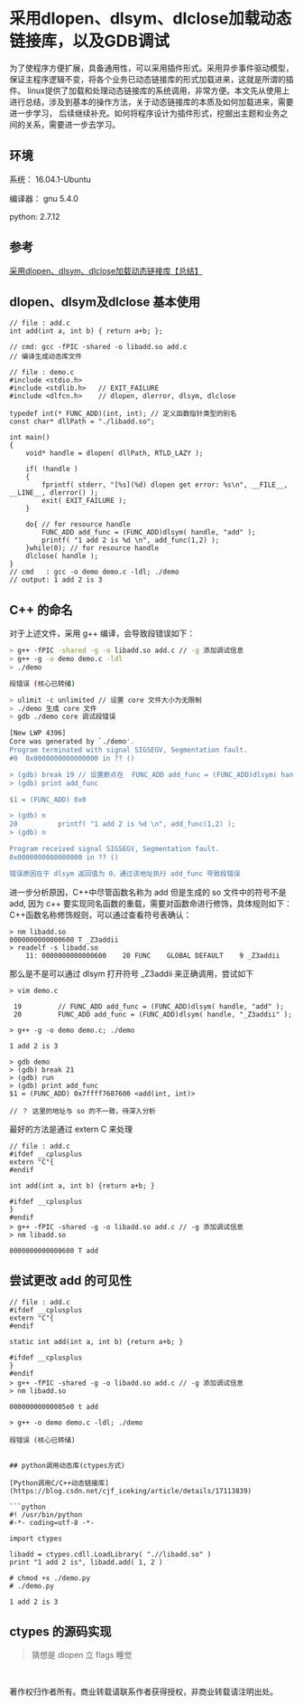 # 采用dlopen、dlsym、dlclose加载动态链接库，以及GDB调试

为了使程序方便扩展，具备通用性，可以采用插件形式。采用异步事件驱动模型，保证主程序逻辑不变，将各个业务已动态链接库的形式加载进来，这就是所谓的插件。
linux提供了加载和处理动态链接库的系统调用，非常方便。本文先从使用上进行总结，涉及到基本的操作方法，关于动态链接库的本质及如何加载进来，需要进一步学习，
后续继续补充。如何将程序设计为插件形式，挖掘出主题和业务之间的关系，需要进一步去学习。

## 环境

系统： 16.04.1-Ubuntu

编译器： gnu 5.4.0

python: 2.7.12

## 参考
[采用dlopen、dlsym、dlclose加载动态链接库【总结】](https://www.cnblogs.com/Anker/p/3746802.html)

## dlopen、dlsym及dlclose 基本使用
```
// file : add.c
int add(int a, int b) { return a+b; };

// cmd: gcc -fPIC -shared -o libadd.so add.c
// 编译生成动态库文件

// file : demo.c
#include <stdio.h>  
#include <stdlib.h>   // EXIT_FAILURE
#include <dlfcn.h>    // dlopen, dlerror, dlsym, dlclose

typedef int(* FUNC_ADD)(int, int); // 定义函数指针类型的别名
const char* dllPath = "./libadd.so";

int main()
{
    void* handle = dlopen( dllPath, RTLD_LAZY );

    if( !handle )
    {
        fprintf( stderr, "[%s](%d) dlopen get error: %s\n", __FILE__, __LINE__, dlerror() );
        exit( EXIT_FAILURE );
    }

    do{ // for resource handle
        FUNC_ADD add_func = (FUNC_ADD)dlsym( handle, "add" );
        printf( "1 add 2 is %d \n", add_func(1,2) );
    }while(0); // for resource handle
    dlclose( handle );
}
// cmd   : gcc -o demo demo.c -ldl; ./demo
// output: 1 add 2 is 3
```

## C++ 的命名
对于上述文件，采用 g++ 编译，会导致段错误如下：
```bash
> g++ -fPIC -shared -g -o libadd.so add.c // -g 添加调试信息
> g++ -g -o demo demo.c -ldl
> ./demo

段错误 (核心已转储)

> ulimit -c unlimited // 设置 core 文件大小为无限制
> ./demo 生成 core 文件
> gdb ./demo core 调试段错误

[New LWP 4396]
Core was generated by `./demo'.
Program terminated with signal SIGSEGV, Segmentation fault.
#0  0x0000000000000000 in ?? ()

> (gdb) break 19 // 设置断点在  FUNC_ADD add_func = (FUNC_ADD)dlsym( handle, "add" );
> (gdb) print add_func

$1 = (FUNC_ADD) 0x0  

> (gdb) n
20          printf( "1 add 2 is %d \n", add_func(1,2) );
> (gdb) n

Program received signal SIGSEGV, Segmentation fault.
0x0000000000000000 in ?? ()

错误原因在于 dlsym 返回值为 0，通过该地址执行 add_func 导致段错误
```

进一步分析原因，C++中尽管函数名称为 add 但是生成的 so 文件中的符号不是 add, 因为 c++ 要实现同名函数的重载，需要对函数命进行修饰，具体规则如下： C++函数名称修饰规则，可以通过查看符号表确认：
```
> nm libadd.so
0000000000000600 T _Z3addii
> readelf -s libadd.so
    11: 0000000000000600    20 FUNC    GLOBAL DEFAULT    9 _Z3addii
```

那么是不是可以通过 dlsym 打开符号 _Z3addii 来正确调用，尝试如下
```
> vim demo.c

 19         // FUNC_ADD add_func = (FUNC_ADD)dlsym( handle, "add" );
 20         FUNC_ADD add_func = (FUNC_ADD)dlsym( handle, "_Z3addii" );

> g++ -g -o demo demo.c; ./demo

1 add 2 is 3

> gdb demo
> (gdb) break 21
> (gdb) run
> (gdb) print add_func
$1 = (FUNC_ADD) 0x7ffff7607600 <add(int, int)>

// ？ 这里的地址与 so 的不一致，待深入分析
```

最好的方法是通过 extern C 来处理
```
// file : add.c
#ifdef __cplusplus
extern "C"{
#endif

int add(int a, int b) {return a+b; }

#ifdef __cplusplus
}
#endif
> g++ -fPIC -shared -g -o libadd.so add.c // -g 添加调试信息
> nm libadd.so

0000000000000600 T add
```

## 尝试更改 add 的可见性

```
// file : add.c
#ifdef __cplusplus
extern "C"{
#endif

static int add(int a, int b) {return a+b; }

#ifdef __cplusplus
}
#endif
> g++ -fPIC -shared -g -o libadd.so add.c // -g 添加调试信息
> nm libadd.so

00000000000005e0 t add

> g++ -o demo demo.c -ldl; ./demo

段错误 (核心已转储)


## python调用动态库(ctypes方式)

[Python调用C/C++动态链接库](https://blog.csdn.net/cjf_iceking/article/details/17113839)

```python
#! /usr/bin/python
#-*- coding=utf-8 -*-

import ctypes

libadd = ctypes.cdll.LoadLibrary( ".//libadd.so" )
print "1 add 2 is", libadd.add( 1, 2 )

# chmod +x ./demo.py
# ./demo.py

1 add 2 is 3
```

## ctypes 的源码实现

> 猜想是 dlopen 立 flags 睡觉

<br>

著作权归作者所有。商业转载请联系作者获得授权，非商业转载请注明出处。
